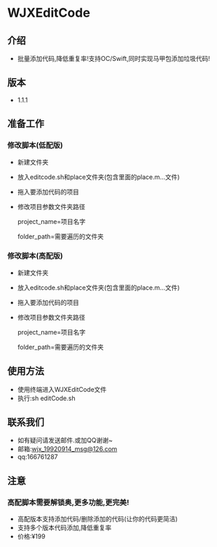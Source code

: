# WJXEditCode
    
## 介绍
* 批量添加代码,降低重复率!支持OC/Swift,同时实现马甲包添加垃圾代码!

## 版本
* 1.1.1
    

## 准备工作
### 修改脚本(低配版)
*  新建文件夹
*  放入editcode.sh和place文件夹(包含里面的place.m...文件)
*  拖入要添加代码的项目
*  修改项目参数文件夹路径

   project_name=项目名字
 
   folder_path=需要遍历的文件夹
   
### 修改脚本(高配版)
*  新建文件夹
*  放入editcode.sh和place文件夹(包含里面的place.m...文件)
*  拖入要添加代码的项目
*  修改项目参数文件夹路径

   project_name=项目名字
 
   folder_path=需要遍历的文件夹


## 使用方法
* 使用终端进入WJXEditCode文件
* 执行:sh editCode.sh
   
## 联系我们
* 如有疑问请发送邮件.或加QQ谢谢~
* 邮箱:wjx_19920914_msg@126.com
* qq:166761287


## 注意
### 高配脚本需要解锁奥,更多功能,更完美!
* 高配版本支持添加代码/删除添加的代码(让你的代码更简洁)
* 支持多个版本代码添加,降低重复率
* 价格:¥199



